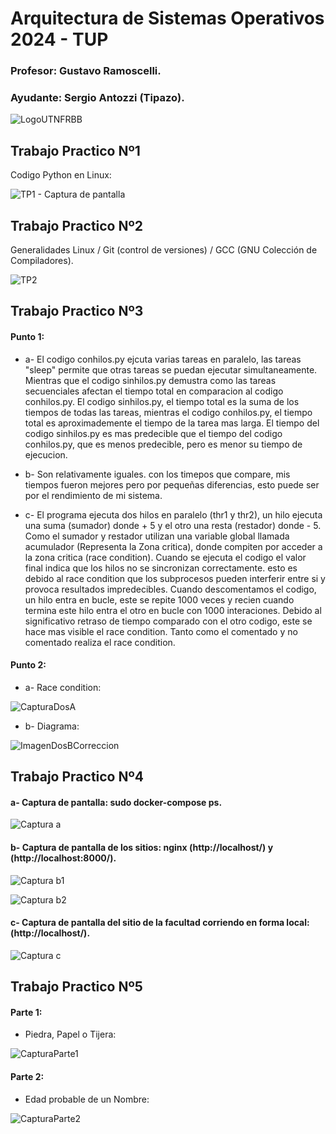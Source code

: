 # Arquitectura de Sistemas Operativos 2024 - TUP

### Profesor: Gustavo Ramoscelli.
### Ayudante: Sergio Antozzi (Tipazo).

![LogoUTNFRBB](https://github.com/DinoDetzel/ASO2024TPs/assets/140660824/75947f4d-a550-494b-b0a8-e4e0768ad469)

## Trabajo Practico Nº1

Codigo Python en Linux:

![TP1 - Captura de pantalla](https://github.com/DinoDetzel/ASO2024TPs/assets/140660824/6558092e-fd93-45b0-9d4e-62be6727bd3f)


## Trabajo Practico Nº2

Generalidades Linux / Git (control de versiones) / GCC (GNU Colección de Compiladores).

![TP2](https://github.com/DinoDetzel/ASO2024TPs/assets/140660824/99e4d705-9c4d-4e22-bce7-21e5ced616bb)


## Trabajo Practico Nº3

#### Punto 1:
 
- a- El codigo conhilos.py ejcuta varias tareas en paralelo, las tareas "sleep" permite que otras tareas se puedan ejecutar simultaneamente. Mientras que el codigo sinhilos.py demustra como las tareas secuenciales afectan el tiempo total en comparacion al codigo conhilos.py. El codigo sinhilos.py, el tiempo total es la suma de los tiempos de todas las tareas, mientras el codigo conhilos.py, el tiempo total es aproximademente el tiempo de la tarea mas larga.
El tiempo del codigo sinhilos.py es mas predecible que el tiempo del codigo conhilos.py, que es menos predecible, pero es menor su tiempo de ejecucion. 

- b- Son relativamente iguales. con los timepos que compare, mis tiempos fueron mejores pero por pequeñas diferencias, esto puede ser por el rendimiento de mi sistema.

- c- El programa ejecuta dos hilos en paralelo (thr1 y thr2), un hilo ejecuta una suma (sumador) donde + 5 y el otro una resta (restador) donde - 5. Como el sumador y restador utilizan una variable global llamada acumulador (Representa la Zona critica), donde compiten por acceder a la zona critica (race condition).
Cuando se ejecuta el codigo el valor final indica que los hilos no se sincronizan correctamente. esto es debido al race condition que los subprocesos pueden interferir entre si y provoca resultados impredecibles.
Cuando descomentamos el codigo, un hilo entra en bucle, este se repite 1000 veces y recien cuando termina este hilo entra el otro en bucle con 1000 interaciones. Debido al significativo retraso de tiempo comparado con el otro codigo, este se hace mas visible el race condition.
Tanto como el comentado y no comentado realiza el race condition.


#### Punto 2:

- a- Race condition:

![CapturaDosA](https://github.com/DinoDetzel/ASO2024TPs/assets/140660824/b27c9f24-c7d3-4164-a7ff-285dea25206f)

- b- Diagrama:

![ImagenDosBCorreccion](https://github.com/DinoDetzel/ASO2024TPs/assets/140660824/e2557015-f8a8-4089-b133-a4084419eb50)


## Trabajo Practico Nº4

#### a- Captura de pantalla: sudo docker-compose ps.

![Captura a](https://github.com/DinoDetzel/ASO2024TPs/assets/140660824/672d59ba-4d00-4b06-814f-08bbdfd4310b)

#### b- Captura de pantalla de los sitios: nginx (http://localhost/) y (http://localhost:8000/).

![Captura b1](https://github.com/DinoDetzel/ASO2024TPs/assets/140660824/b70a48cf-a76a-43fc-ab5f-84530835003f)

![Captura b2](https://github.com/DinoDetzel/ASO2024TPs/assets/140660824/8063d53f-8594-4eef-80d9-77affb0338a4)

#### c- Captura de pantalla del sitio de la facultad corriendo en forma local: (http://localhost/).

![Captura c](https://github.com/DinoDetzel/ASO2024TPs/assets/140660824/613e6da2-54ae-48f1-ada1-766af7d09fe1)


## Trabajo Practico Nº5

#### Parte 1:

- Piedra, Papel o Tijera:

![CapturaParte1](https://github.com/DinoDetzel/ASO2024TPs/assets/140660824/9e1124b5-4237-43ce-8d6f-b6105bfeb4c6)

#### Parte 2:

- Edad probable de un Nombre:

![CapturaParte2](https://github.com/DinoDetzel/ASO2024TPs/assets/140660824/a6e0fa00-fd9e-455a-82cf-a2e990d86150)


